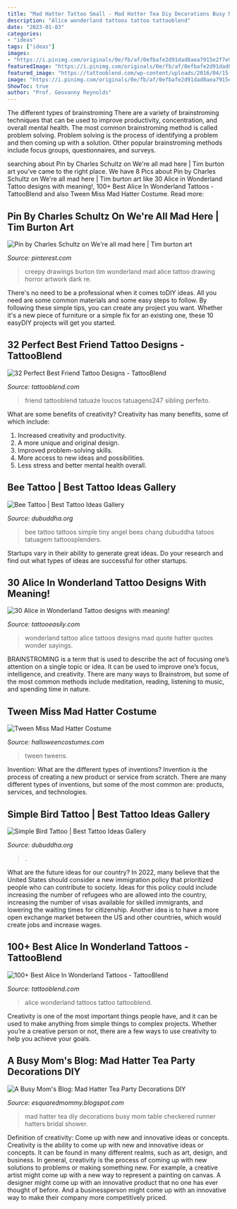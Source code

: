 ```yaml
---
title: "Mad Hatter Tattoo Small - Mad Hatter Tea Diy Decorations Busy Mom Table Checkered Runner Hatters Bridal Shower"
description: "Alice wonderland tattoos tattoo tattooblend"
date: "2023-01-03"
categories:
- "ideas"
tags: ["ideas"]
images:
- "https://i.pinimg.com/originals/0e/fb/af/0efbafe2d91dad8aea7915e2f7e99c57.jpg"
featuredImage: "https://i.pinimg.com/originals/0e/fb/af/0efbafe2d91dad8aea7915e2f7e99c57.jpg"
featured_image: "https://tattooblend.com/wp-content/uploads/2016/04/15-1.jpg"
image: "https://i.pinimg.com/originals/0e/fb/af/0efbafe2d91dad8aea7915e2f7e99c57.jpg"
ShowToc: true
author: "Prof. Geovanny Reynolds"
---
```



The different types of brainstroming
There are a variety of brainstroming techniques that can be used to improve productivity, concentration, and overall mental health. The most common brainstroming method is called problem solving. Problem solving is the process of identifying a problem and then coming up with a solution. Other popular brainstroming methods include focus groups, questionnaires, and surveys.

	

		
searching about Pin by Charles Schultz on We&#039;re all mad here | Tim burton art you've came to the right place. We have 8 Pics about Pin by Charles Schultz on We&#039;re all mad here | Tim burton art like 30 Alice in Wonderland Tattoo designs with meaning!, 100+ Best Alice In Wonderland Tattoos - TattooBlend and also Tween Miss Mad Hatter Costume. Read more:
		
    
## Pin By Charles Schultz On We&#039;re All Mad Here | Tim Burton Art

<img loading=lazy src="https://i.pinimg.com/originals/0e/fb/af/0efbafe2d91dad8aea7915e2f7e99c57.jpg" onerror="this.onerror=null;this.src='https://tse4.mm.bing.net/th?id=OIP.Fqj-4wNmwiIWhCazQjsQhwAAAA&amp;pid=15.1';" alt="Pin by Charles Schultz on We&#039;re all mad here | Tim burton art">

_Source: pinterest.com_

>creepy drawings burton tim wonderland mad alice tattoo drawing horror artwork dark re. 

	

There's no need to be a professional when it comes toDIY ideas. All you need are some common materials and some easy steps to follow. By following these simple tips, you can create any project you want. Whether it's a new piece of furniture or a simple fix for an existing one, these 10 easyDIY projects will get you started.

    
## 32 Perfect Best Friend Tattoo Designs - TattooBlend

<img loading=lazy src="https://tattooblend.com/wp-content/uploads/2016/04/15-1.jpg" onerror="this.onerror=null;this.src='https://tse4.mm.bing.net/th?id=OIP.UWWanBWFnKnzYq_8wQS9kAHaHZ&amp;pid=15.1';" alt="32 Perfect Best Friend Tattoo Designs - TattooBlend">

_Source: tattooblend.com_

>friend tattooblend tatuaże loucos tatuagens247 sibling perfeito. 

	

What are some benefits of creativity?
Creativity has many benefits, some of which include: 
1. Increased creativity and productivity.
2. A more unique and original design.
3. Improved problem-solving skills.
4. More access to new ideas and possibilities. 
5. Less stress and better mental health overall.

    
## Bee Tattoo | Best Tattoo Ideas Gallery

<img loading=lazy src="http://www.dubuddha.org/wp-content/uploads/2018/05/Bee-Tattoo-by-Chang-728x728.jpg" onerror="this.onerror=null;this.src='https://tse2.mm.bing.net/th?id=OIP.vAQgj63QNiga0QwGI7sNigHaHa&amp;pid=15.1';" alt="Bee Tattoo | Best Tattoo Ideas Gallery">

_Source: dubuddha.org_

>bee tattoo tattoos simple tiny angel bees chang dubuddha tatoos tatuagem tattoosplenders. 

	

Startups vary in their ability to generate great ideas. Do your research and find out what types of ideas are successful for other startups.

    
## 30 Alice In Wonderland Tattoo Designs With Meaning!

<img loading=lazy src="http://www.tattooeasily.com/wp-content/uploads/2013/08/wonderland-tattoo-29.jpg" onerror="this.onerror=null;this.src='https://tse4.mm.bing.net/th?id=OIP.mFV0srX5MfK3dYg8oUAmIAHaH9&amp;pid=15.1';" alt="30 Alice in Wonderland Tattoo designs with meaning!">

_Source: tattooeasily.com_

>wonderland tattoo alice tattoos designs mad quote hatter quotes wonder sayings. 

	

BRAINSTROMING is a term that is used to describe the act of focusing one’s attention on a single topic or idea. It can be used to improve one’s focus, intelligence, and creativity. There are many ways to Brainstrom, but some of the most common methods include meditation, reading, listening to music, and spending time in nature.

    
## Tween Miss Mad Hatter Costume

<img loading=lazy src="https://images.halloweencostumes.com/products/1644/1-1/tween-miss-mad-hatter-costume.jpg" onerror="this.onerror=null;this.src='https://tse4.mm.bing.net/th?id=OIP.rAqtSzmeEDTF2qxSYBu7GgHaKl&amp;pid=15.1';" alt="Tween Miss Mad Hatter Costume">

_Source: halloweencostumes.com_

>tween tweens. 

	

Invention: What are the different types of inventions?
Invention is the process of creating a new product or service from scratch. There are many different types of inventions, but some of the most common are: products, services, and technologies.

    
## Simple Bird Tattoo | Best Tattoo Ideas Gallery

<img loading=lazy src="http://www.dubuddha.org/wp-content/uploads/2018/07/Simple-Bird-Tattoo-by-Ana-Abrahão-728x740.jpg" onerror="this.onerror=null;this.src='https://tse2.mm.bing.net/th?id=OIP.AkDO94LZkcybmQtJkQPVLwHaHh&amp;pid=15.1';" alt="Simple Bird Tattoo | Best Tattoo Ideas Gallery">

_Source: dubuddha.org_

>. 

	

What are the future ideas for our country?
In 2022, many believe that the United States should consider a new immigration policy that prioritized people who can contribute to society. Ideas for this policy could include increasing the number of refugees who are allowed into the country, increasing the number of visas available for skilled immigrants, and lowering the waiting times for citizenship. Another idea is to have a more open exchange market between the US and other countries, which would create jobs and increase wages.

    
## 100+ Best Alice In Wonderland Tattoos - TattooBlend

<img loading=lazy src="https://tattooblend.com/wp-content/uploads/2015/09/alice-in-wonderland-tattoo-collection1.jpg" onerror="this.onerror=null;this.src='https://tse2.mm.bing.net/th?id=OIP.IduD5N3tMPP9KyBJj_8H5gHaFS&amp;pid=15.1';" alt="100+ Best Alice In Wonderland Tattoos - TattooBlend">

_Source: tattooblend.com_

>alice wonderland tattoos tattoo tattooblend. 

	

Creativity is one of the most important things people have, and it can be used to make anything from simple things to complex projects. Whether you’re a creative person or not, there are a few ways to use creativity to help you achieve your goals.

    
## A Busy Mom&#039;s Blog: Mad Hatter Tea Party Decorations DIY

<img loading=lazy src="http://2.bp.blogspot.com/-JAObQDYYmGo/UJlZYrybyPI/AAAAAAAAB1w/jEJ03s9lXa4/s1600/IMG_3323_1.JPG" onerror="this.onerror=null;this.src='https://tse3.mm.bing.net/th?id=OIP.4QfgPnfR9tjItqk7pPy5CwHaLG&amp;pid=15.1';" alt="A Busy Mom&#039;s Blog: Mad Hatter Tea Party Decorations DIY">

_Source: esquaredmommy.blogspot.com_

>mad hatter tea diy decorations busy mom table checkered runner hatters bridal shower. 

	

Definition of creativity: Come up with new and innovative ideas or concepts.
Creativity is the ability to come up with new and innovative ideas or concepts. It can be found in many different realms, such as art, design, and business. In general, creativity is the process of coming up with new solutions to problems or making something new. For example, a creative artist might come up with a new way to represent a painting on canvas. A designer might come up with an innovative product that no one has ever thought of before. And a businessperson might come up with an innovative way to make their company more competitively priced.

